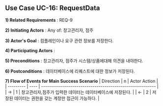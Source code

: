 ## Use Case UC-16: RequestData
**1) Related Requirements** : REQ-9

**2) Initiating Actors** : Any of: 창고관리자, 점주

**3) Actor's Goal** : 컴플레인이나 요구 관련 정보를 저장한다.

**4) Participating Actors** : 

**5) Preconditions** : 창고관리자, 점주가 시스템/상품에대해 의견을 내야한다. 

**6) Postconditions** : 데이터베이스에 리퀘스트에 대한 정보가 저장된다.

**7) Flow of Events for Main Success Scenario**
| Direction | n    | Actor Action                                               |
| --------- | ---- | ---------------------------------------------------------- |
| →         | 1    | 창고관리자,점주가 입력한 데이터는 데이터베이스에 저장된다. |
| ←         | 2    | 저장된 데이터는 권한을 갖는 계정만 접근이 가능하다.        |
